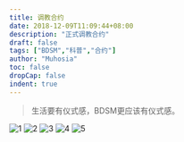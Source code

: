 ```yaml
---
title: 调教合约
date: 2018-12-09T11:09:44+08:00
description: "正式调教合约"
draft: false
tags: ["BDSM","科普","合约"]
author: "Muhosia"
toc: false
dropCap: false
indent: true
---
```



> 生活要有仪式感，BDSM更应该有仪式感。

<!-- more -->

![1](https://monsterdradky-blog-image.oss-cn-qingdao.aliyuncs.com/1.jpg)
![2](https://monsterdradky-blog-image.oss-cn-qingdao.aliyuncs.com/2.jpg)
![3](https://monsterdradky-blog-image.oss-cn-qingdao.aliyuncs.com/3.jpg)
![4](https://monsterdradky-blog-image.oss-cn-qingdao.aliyuncs.com/4.jpg)
![5](https://monsterdradky-blog-image.oss-cn-qingdao.aliyuncs.com/5.jpg)
